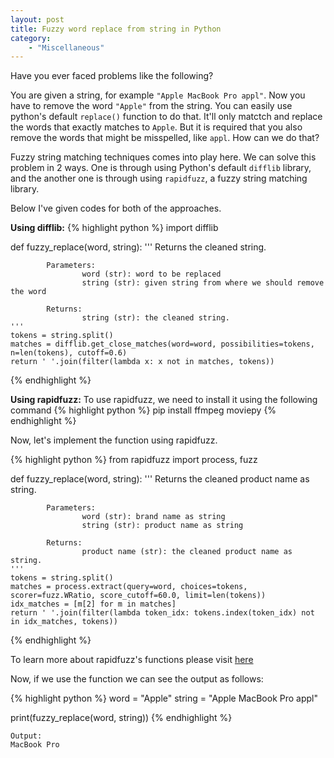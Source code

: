 ```yaml
---
layout: post
title: Fuzzy word replace from string in Python
category: 
    - "Miscellaneous"
---
```


Have you ever faced problems like the following?

You are given a string, for example `"Apple MacBook Pro appl"`. Now you have to remove the word `"Apple"` from the string.
You can easily use python's default `replace()` function to do that. It'll only matctch and replace the words that exactly matches to `Apple`. But it is required that you also remove the words that might be misspelled, like `appl`. How can we do that?

Fuzzy string matching techniques comes into play here. We can solve this problem in 2 ways. One is through using Python's default `difflib` library, and the another one is through using `rapidfuzz`, a fuzzy string matching library.

Below I've given codes for both of the approaches.

**Using difflib:**
{% highlight python %}
import difflib

def fuzzy_replace(word, string):
    '''
    Returns the cleaned string.

            Parameters:
                    word (str): word to be replaced
                    string (str): given string from where we should remove the word

            Returns:
                    string (str): the cleaned string.
    '''
    tokens = string.split()
    matches = difflib.get_close_matches(word=word, possibilities=tokens, n=len(tokens), cutoff=0.6)
    return ' '.join(filter(lambda x: x not in matches, tokens))
{% endhighlight %}

**Using rapidfuzz:**
To use rapidfuzz, we need to install it using the following command
{% highlight python %}
pip install ffmpeg moviepy
{% endhighlight %}

Now, let's implement the function using rapidfuzz.

{% highlight python %}
from rapidfuzz import process, fuzz

def fuzzy_replace(word, string):
    '''
    Returns the cleaned product name as string.

            Parameters:
                    word (str): brand name as string
                    string (str): product name as string

            Returns:
                    product name (str): the cleaned product name as string.
    '''
    tokens = string.split()
    matches = process.extract(query=word, choices=tokens, scorer=fuzz.WRatio, score_cutoff=60.0, limit=len(tokens))
    idx_matches = [m[2] for m in matches]
    return ' '.join(filter(lambda token_idx: tokens.index(token_idx) not in idx_matches, tokens))
{% endhighlight %}

To learn more about rapidfuzz's functions please visit [here](https://maxbachmann.github.io/RapidFuzz/process.html) 

Now, if we use the function we can see the output as follows:

{% highlight python %}
word = "Apple"
string = "Apple MacBook Pro appl"

print(fuzzy_replace(word, string))
{% endhighlight %}

```
Output:
MacBook Pro
```
